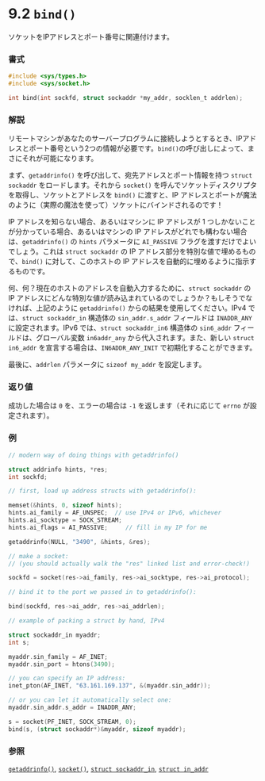 # 9.2 `bind()`

ソケットをIPアドレスとポート番号に関連付けます。

### 書式

```c
#include <sys/types.h>
#include <sys/socket.h>

int bind(int sockfd, struct sockaddr *my_addr, socklen_t addrlen);
```

### 解説

リモートマシンがあなたのサーバープログラムに接続しようとするとき、IPアドレスとポート番号という2つの情報が必要です。`bind()`の呼び出しによって、まさにそれが可能になります。

まず、`getaddrinfo()` を呼び出して、宛先アドレスとポート情報を持つ `struct sockaddr` をロードします。それから `socket()` を呼んでソケットディスクリプタを取得し、ソケットとアドレスを `bind()` に渡すと、IP アドレスとポートが魔法のように（実際の魔法を使って）ソケットにバインドされるのです！

IP アドレスを知らない場合、あるいはマシンに IP アドレスが 1 つしかないことが分かっている場合、あるいはマシンの IP アドレスがどれでも構わない場合は、`getaddrinfo()` の `hints` パラメータに `AI_PASSIVE` フラグを渡すだけでよいでしょう。これは `struct sockaddr` の IP アドレス部分を特別な値で埋めるもので、`bind()` に対して、このホストの IP アドレスを自動的に埋めるように指示するものです。

何、何？現在のホストのアドレスを自動入力するために、`struct sockaddr` の IP アドレスにどんな特別な値が読み込まれているのでしょうか？もしそうでなければ、上記のように `getaddrinfo()` からの結果を使用してください。IPv4 では、`struct sockaddr_in` 構造体の `sin_addr.s_addr` フィールドは `INADDR_ANY` に設定されます。IPv6 では、`struct sockaddr_in6` 構造体の `sin6_addr` フィールドは、グローバル変数 `in6addr_any` から代入されます。また、新しい `struct in6_addr` を宣言する場合は、`IN6ADDR_ANY_INIT` で初期化することができます。

最後に、`addrlen` パラメータに `sizeof my_addr` を設定します。

### 返り値

成功した場合は `0` を、エラーの場合は `-1` を返します（それに応じて `errno` が設定されます）。

### 例

```c
// modern way of doing things with getaddrinfo()

struct addrinfo hints, *res;
int sockfd;

// first, load up address structs with getaddrinfo():

memset(&hints, 0, sizeof hints);
hints.ai_family = AF_UNSPEC;  // use IPv4 or IPv6, whichever
hints.ai_socktype = SOCK_STREAM;
hints.ai_flags = AI_PASSIVE;     // fill in my IP for me

getaddrinfo(NULL, "3490", &hints, &res);

// make a socket:
// (you should actually walk the "res" linked list and error-check!)

sockfd = socket(res->ai_family, res->ai_socktype, res->ai_protocol);

// bind it to the port we passed in to getaddrinfo():

bind(sockfd, res->ai_addr, res->ai_addrlen);
```

```c
// example of packing a struct by hand, IPv4

struct sockaddr_in myaddr;
int s;

myaddr.sin_family = AF_INET;
myaddr.sin_port = htons(3490);

// you can specify an IP address:
inet_pton(AF_INET, "63.161.169.137", &(myaddr.sin_addr));

// or you can let it automatically select one:
myaddr.sin_addr.s_addr = INADDR_ANY;

s = socket(PF_INET, SOCK_STREAM, 0);
bind(s, (struct sockaddr*)&myaddr, sizeof myaddr);
```

### 参照

[`getaddrinfo()`](#getaddrinfoman), [`socket()`](#socketman), [`struct
sockaddr_in`](#sockaddr_inman), [`struct in_addr`](#sockaddr_inman)
